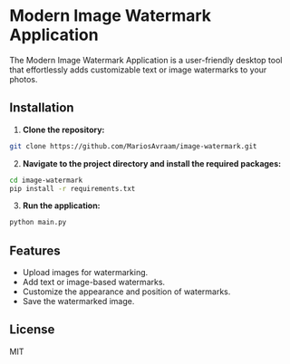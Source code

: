 # Modern Image Watermark Application

The Modern Image Watermark Application is a user-friendly desktop tool that effortlessly adds customizable text or image watermarks to your photos.

## Installation

1. **Clone the repository:**
```bash
git clone https://github.com/MariosAvraam/image-watermark.git
```


2. **Navigate to the project directory and install the required packages:**
```bash
cd image-watermark
pip install -r requirements.txt
```


3. **Run the application:**
```bash
python main.py
```


## Features

- Upload images for watermarking.
- Add text or image-based watermarks.
- Customize the appearance and position of watermarks.
- Save the watermarked image.

## License
MIT

